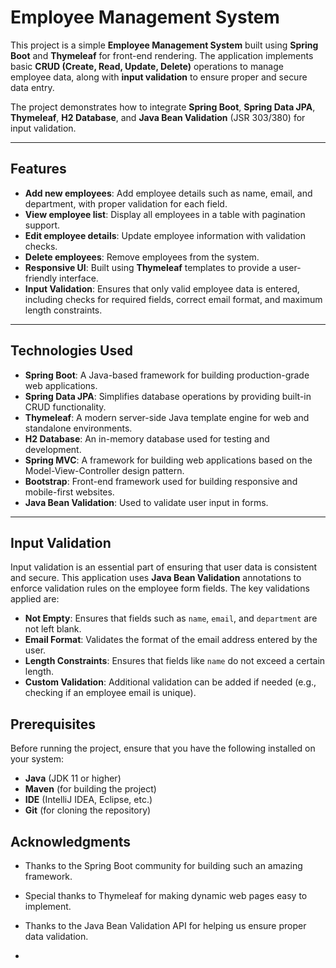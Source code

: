 # Employee Management System

This project is a simple **Employee Management System** built using **Spring Boot** and **Thymeleaf** for front-end rendering. The application implements basic **CRUD (Create, Read, Update, Delete)** operations to manage employee data, along with **input validation** to ensure proper and secure data entry.

The project demonstrates how to integrate **Spring Boot**, **Spring Data JPA**, **Thymeleaf**, **H2 Database**, and **Java Bean Validation** (JSR 303/380) for input validation.

---

## Features

- **Add new employees**: Add employee details such as name, email, and department, with proper validation for each field.
- **View employee list**: Display all employees in a table with pagination support.
- **Edit employee details**: Update employee information with validation checks.
- **Delete employees**: Remove employees from the system.
- **Responsive UI**: Built using **Thymeleaf** templates to provide a user-friendly interface.
- **Input Validation**: Ensures that only valid employee data is entered, including checks for required fields, correct email format, and maximum length constraints.

---

## Technologies Used

- **Spring Boot**: A Java-based framework for building production-grade web applications.
- **Spring Data JPA**: Simplifies database operations by providing built-in CRUD functionality.
- **Thymeleaf**: A modern server-side Java template engine for web and standalone environments.
- **H2 Database**: An in-memory database used for testing and development.
- **Spring MVC**: A framework for building web applications based on the Model-View-Controller design pattern.
- **Bootstrap**: Front-end framework used for building responsive and mobile-first websites.
- **Java Bean Validation**: Used to validate user input in forms.

---

## Input Validation

Input validation is an essential part of ensuring that user data is consistent and secure. This application uses **Java Bean Validation** annotations to enforce validation rules on the employee form fields. The key validations applied are:

- **Not Empty**: Ensures that fields such as `name`, `email`, and `department` are not left blank.
- **Email Format**: Validates the format of the email address entered by the user.
- **Length Constraints**: Ensures that fields like `name` do not exceed a certain length.
- **Custom Validation**: Additional validation can be added if needed (e.g., checking if an employee email is unique).

## Prerequisites
Before running the project, ensure that you have the following installed on your system:

- **Java** (JDK 11 or higher)
- **Maven** (for building the project)
- **IDE** (IntelliJ IDEA, Eclipse, etc.)
- **Git** (for cloning the repository)

## Acknowledgments
- Thanks to the Spring Boot community for building such an amazing framework.
- Special thanks to Thymeleaf for making dynamic web pages easy to implement.
- Thanks to the Java Bean Validation API for helping us ensure proper data validation.

- 
